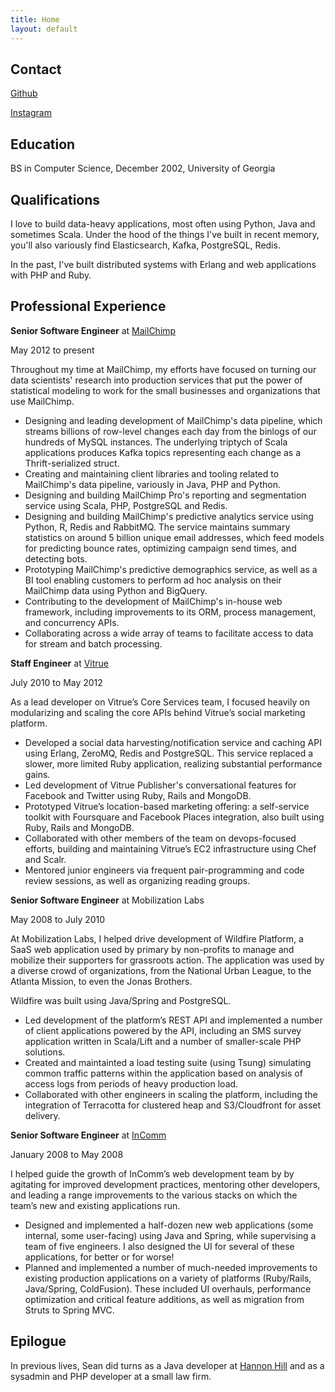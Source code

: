```yaml
---
title: Home
layout: default
---
```


## Contact ##

[Github][github]

[Instagram][instagram]

[github]: https://github.com/seansawyer
[instagram]: https://instagram.com/seanakadug


## Education ##

BS in Computer Science, December 2002, University of Georgia


## Qualifications ##

I love to build data-heavy applications, most often using Python, Java and sometimes
Scala. Under the hood of the things I've built in recent memory, you'll also variously
find Elasticsearch, Kafka, PostgreSQL, Redis.

In the past, I've built distributed systems with Erlang and web applications with PHP and Ruby.

## Professional Experience ##

__Senior Software Engineer__ at
[MailChimp][mailchimp]

May 2012 to present

Throughout my time at MailChimp, my efforts have focused on turning our
data scientists' research into production services that put the power of
statistical modeling to work for the small businesses and organizations that
use MailChimp. 

* Designing and leading development of MailChimp's data pipeline, which
  streams billions of row-level changes each day from the binlogs of our hundreds of MySQL
  instances. The underlying triptych of Scala applications produces Kafka
  topics representing each change as a Thrift-serialized struct.
* Creating and maintaining client libraries and tooling related to MailChimp's
  data pipeline, variously in Java, PHP and Python.
* Designing and building MailChimp Pro's reporting and segmentation service
  using Scala, PHP, PostgreSQL and Redis.
* Designing and building MailChimp's predictive analytics service using Python,
  R, Redis and RabbitMQ. The service maintains summary statistics on
  around 5 billion unique email addresses, which feed models for predicting
  bounce rates, optimizing campaign send times, and detecting bots.
* Prototyping MailChimp's predictive demographics service, as well as
  a BI tool enabling customers to perform ad hoc analysis on their MailChimp data
  using Python and BigQuery.
* Contributing to the development of MailChimp's in-house web framework,
  including improvements to its ORM, process management, and concurrency APIs.
* Collaborating across a wide array of teams to facilitate access to data
  for stream and batch processing.

[mailchimp]: https://mailchimp.com

__Staff Engineer__ at
[Vitrue][vitrue]

July 2010 to May 2012

As a lead developer on Vitrue’s Core Services team, I focused heavily on
modularizing and scaling the core APIs behind Vitrue’s social marketing
platform.

* Developed a social data harvesting/notification service and caching API
using Erlang, ZeroMQ, Redis and PostgreSQL. This service replaced a
slower, more limited Ruby application, realizing substantial
performance gains.
* Led development of Vitrue Publisher's conversational features
for Facebook and Twitter using Ruby, Rails and MongoDB.
* Prototyped Vitrue’s location-based marketing offering: a self-service toolkit
with Foursquare and Facebook Places integration, also built using Ruby, Rails and MongoDB.
* Collaborated with other members of the team on devops-focused efforts,
building and maintaining Vitrue’s EC2 infrastructure using Chef and Scalr.
* Mentored junior engineers via frequent pair-programming and code review
  sessions, as well as organizing reading groups.

[vitrue]: http://www.oracle.com/us/solutions/social/vitrue/index.html


__Senior Software Engineer__ at
Mobilization Labs

May 2008 to July 2010

At Mobilization Labs, I helped drive development of Wildfire Platform, a
SaaS web application used by primary by non-profits to manage and mobilize
their supporters for grassroots action. The application was used by a diverse
crowd of organizations, from the National
Urban League, to the Atlanta Mission, to even the Jonas Brothers.

Wildfire was built using Java/Spring and PostgreSQL.

* Led development of the platform’s REST API and implemented a number of client
  applications powered by the API, including an SMS survey application written in
  Scala/Lift and a number of smaller-scale PHP solutions.
* Created and maintainted a load testing suite (using Tsung) simulating common
  traffic patterns within the application based on analysis of access logs from
  periods of heavy production load.
* Collaborated with other engineers in scaling the platform, including the
  integration of Terracotta for clustered heap and S3/Cloudfront for asset delivery.

__Senior Software Engineer__ at
[InComm][incomm]

January 2008 to May 2008

I helped guide the growth of InComm’s web development team by
by agitating for improved development practices, mentoring
other developers, and leading a range improvements to the various stacks on which the
team’s new and existing applications run.

* Designed and implemented a half-dozen new web applications (some internal, some user-facing) using
  Java and Spring, while supervising a team of five engineers.
  I also designed the UI for several of these applications, for better or for worse!
* Planned and implemented a number of much-needed improvements to existing
  production applications on a variety of platforms (Ruby/Rails, Java/Spring,
  ColdFusion). These included UI overhauls, performance optimization and
  critical feature additions, as well as migration from Struts to Spring MVC.

[incomm]: http://www.incomm.com/Pages/default.aspx


## Epilogue ##

In previous lives, Sean did turns as a Java developer at
[Hannon Hill][hannon-hill] and as a sysadmin and PHP developer at a small
law firm.

[hannon-hill]: https://www.hannonhill.com

